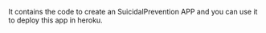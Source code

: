 It contains the code to create an SuicidalPrevention APP and you can use it to deploy this app in heroku.
